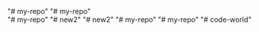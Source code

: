 "# my-repo" 
"# my-repo"   
"# my-repo" 
"# new2" 
"# new2" 
"# my-repo" 
"# my-repo" 
"# code-world" 
